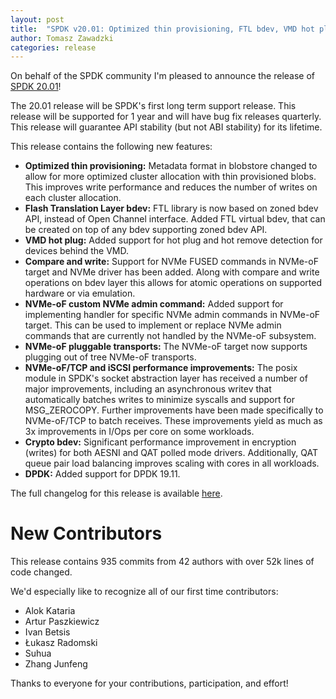 ```yaml
---
layout: post
title:  "SPDK v20.01: Optimized thin provisioning, FTL bdev, VMD hot plug, FUSED support"
author: Tomasz Zawadzki
categories: release
---
```


On behalf of the SPDK community I'm pleased to announce the release of [SPDK 20.01](https://github.com/spdk/spdk/releases/tag/v20.01)!

The 20.01 release will be SPDK's first long term support release. This release will be supported for 1 year and will have bug fix releases quarterly. This release will guarantee API stability (but not ABI stability) for its lifetime.

This release contains the following new features:


- **Optimized thin provisioning:** Metadata format in blobstore changed to allow for more optimized cluster allocation with thin provisioned blobs. This improves write performance and reduces the number of writes on each cluster allocation.
- **Flash Translation Layer bdev:** FTL library is now based on zoned bdev API, instead of Open Channel interface. Added FTL virtual bdev, that can be created on top of any bdev supporting zoned bdev API.
- **VMD hot plug:** Added support for hot plug and hot remove detection for devices behind the VMD.
- **Compare and write:** Support for NVMe FUSED commands in NVMe-oF target and NVMe driver has been added. Along with compare and write operations on bdev layer this allows for atomic operations on supported hardware or via emulation.
- **NVMe-oF custom NVMe admin command:** Added support for implementing handler for specific NVMe admin commands in NVMe-oF target. This can be used to implement or replace NVMe admin commands that are currently not handled by the NVMe-oF subsystem.
- **NVMe-oF pluggable transports:** The NVMe-oF target now supports plugging out of tree NVMe-oF transports.
- **NVMe-oF/TCP and iSCSI performance improvements:** The posix module in SPDK's socket abstraction layer has received a number of major improvements, including an asynchronous writev that automatically batches writes to minimize syscalls and support for MSG_ZEROCOPY. Further improvements have been made specifically to NVMe-oF/TCP to batch receives. These improvements yield as much as 3x improvements in I/Ops per core on some workloads.
- **Crypto bdev:** Significant performance improvement in encryption (writes) for both AESNI and QAT polled mode drivers. Additionally, QAT queue pair load balancing improves scaling with cores in all workloads.
- **DPDK:** Added support for DPDK 19.11.


The full changelog for this release is available [here](https://github.com/spdk/spdk/releases/tag/v20.10).

# New Contributors

This release contains 935 commits from 42 authors with over 52k lines of code changed.

We'd especially like to recognize all of our first time contributors:

- Alok Kataria
- Artur Paszkiewicz
- Ivan Betsis
- Łukasz Radomski
- Suhua
- Zhang Junfeng

Thanks to everyone for your contributions, participation, and effort!
